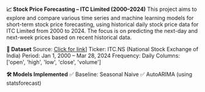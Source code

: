 **📈 Stock Price Forecasting – ITC Limited (2000–2024)**
This project aims to explore and compare various time series and machine learning models for short-term stock price forecasting, using historical daily stock price data for ITC Limited from 2000 to 2024. 
The focus is on predicting the next-day and next-week prices based on recent historical data.

**📂 Dataset**
Source: [Click for link](https://www.kaggle.com/datasets/sanyamgoyal401/itc-nse-24-year-stock-data?select=ITC-EQ-01-04-2000-to-31-03-2024.csv)]
Ticker: ITC.NS (National Stock Exchange of India)
Period: Jan 1, 2000 – Mar 28, 2024
Frequency: Daily
Columns: ['open', 'high', 'low', 'close', 'volume']

**🛠️ Models Implemented**
✅ Baseline: Seasonal Naive
✅ AutoARIMA (using statsforecast)




